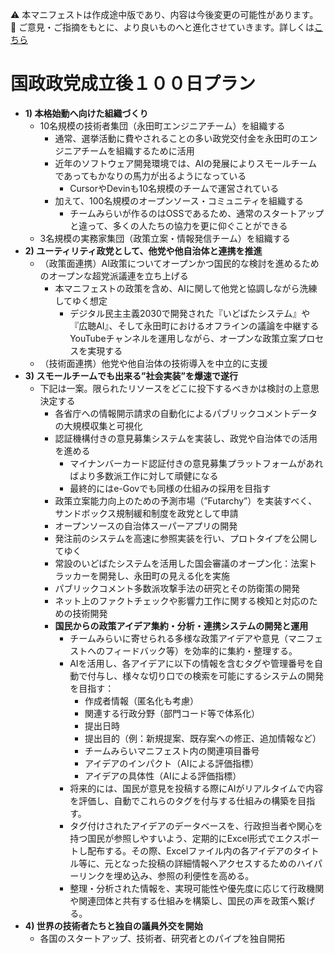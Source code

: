 ⚠️ 本マニフェストは作成途中版であり、内容は今後変更の可能性があります。  
💬 ご意見・ご指摘をもとに、より良いものへと進化させていきます。詳しくは[こちら](README.md#このマニフェスト自身もみんなの知恵を集めて改善していきます)

# 国政政党成立後１００日プラン

* **1\) 本格始動へ向けた組織づくり**  
  * 10名規模の技術者集団（永田町エンジニアチーム）を組織する  
    * 通常、選挙活動に費やされることの多い政党交付金を永田町のエンジニアチームを組織するために活用  
    * 近年のソフトウェア開発環境では、AIの発展によりスモールチームであってもかなりの馬力が出るようになっている  
      * CursorやDevinも10名規模のチームで運営されている  
    * 加えて、100名規模のオープンソース・コミュニティを組織する  
      * チームみらいが作るのはOSSであるため、通常のスタートアップと違って、多くの人たちの協力を更に仰ぐことができる  
  * 3名規模の実務家集団（政策立案・情報発信チーム）を組織する  
* **2\) ユーティリティ政党として、他党や他自治体と連携を推進**  
  * （政策面連携）AI政策についてオープンかつ国民的な検討を進めるためのオープンな超党派議連を立ち上げる  
    * 本マニフェストの政策を含め、AIに関して他党と協調しながら洗練してゆく想定  
      * デジタル民主主義2030で開発された『いどばたシステム』や『広聴AI』、そして永田町におけるオフラインの議論を中継するYouTubeチャンネルを運用しながら、オープンな政策立案プロセスを実現する  
  * （技術面連携）他党や他自治体の技術導入を中立的に支援  
* **3\) スモールチームでも出来る”社会実装”を爆速で遂行**  
  * 下記は一案。限られたリソースをどこに投下するべきかは検討の上意思決定する  
    * 各省庁への情報開示請求の自動化によるパブリックコメントデータの大規模収集と可視化  
    * 認証機構付きの意見募集システムを実装し、政党や自治体での活用を進める  
      * マイナンバーカード認証付きの意見募集プラットフォームがあればより多数派工作に対して頑健になる  
      * 最終的にはe-Govでも同様の仕組みの採用を目指す  
    * 政策立案能力向上のための予測市場（”Futarchy”）を実装すべく、サンドボックス規制緩和制度を政党として申請  
    * オープンソースの自治体スーパーアプリの開発  
    * 発注前のシステムを高速に参照実装を行い、プロトタイプを公開してゆく  
    * 常設のいどばたシステムを活用した国会審議のオープン化：法案トラッカーを開発し、永田町の見える化を実施  
    * パブリックコメント多数派攻撃手法の研究とその防衛策の開発  
    * ネット上のファクトチェックや影響力工作に関する検知と対応のための技術開発  
    * **国民からの政策アイデア集約・分析・連携システムの開発と運用**
        * チームみらいに寄せられる多様な政策アイデアや意見（マニフェストへのフィードバック等）を効率的に集約・整理する。
        * AIを活用し、各アイデアに以下の情報を含むタグや管理番号を自動で付与し、様々な切り口での検索を可能にするシステムの開発を目指す：
            * 作成者情報（匿名化も考慮）
            * 関連する行政分野（部門コード等で体系化）
            * 提出日時
            * 提出目的（例：新規提案、既存案への修正、追加情報など）
            * チームみらいマニフェスト内の関連項目番号
            * アイデアのインパクト（AIによる評価指標）
            * アイデアの具体性（AIによる評価指標）
        * 将来的には、国民が意見を投稿する際にAIがリアルタイムで内容を評価し、自動でこれらのタグを付与する仕組みの構築を目指す。
        * タグ付けされたアイデアのデータベースを、行政担当者や関心を持つ国民が参照しやすいよう、定期的にExcel形式でエクスポートし配布する。その際、Excelファイル内の各アイデアのタイトル等に、元となった投稿の詳細情報へアクセスするためのハイパーリンクを埋め込み、参照の利便性を高める。
        * 整理・分析された情報を、実現可能性や優先度に応じて行政機関や関連団体と共有する仕組みを構築し、国民の声を政策へ繋げる。
* **4\) 世界の技術者たちと独自の議員外交を開始**  
  * 各国のスタートアップ、技術者、研究者とのパイプを独自開拓